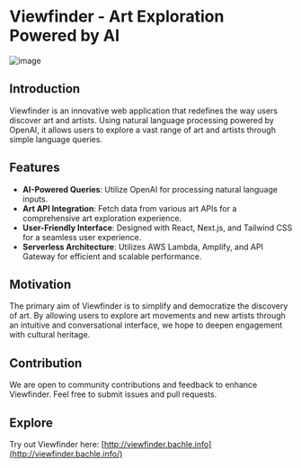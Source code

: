 # **Viewfinder - Art Exploration Powered by AI**

![image](https://github.com/bachdumpling/viewfinder/assets/100985625/e28ede95-aace-4506-82e7-7ae8fabc1b16)


## **Introduction**

Viewfinder is an innovative web application that redefines the way users discover art and artists. Using natural language processing powered by OpenAI, it allows users to explore a vast range of art and artists through simple language queries.

## **Features**

- **AI-Powered Queries**: Utilize OpenAI for processing natural language inputs.
- **Art API Integration**: Fetch data from various art APIs for a comprehensive art exploration experience.
- **User-Friendly Interface**: Designed with React, Next.js, and Tailwind CSS for a seamless user experience.
- **Serverless Architecture**: Utilizes AWS Lambda, Amplify, and API Gateway for efficient and scalable performance.

## **Motivation**

The primary aim of Viewfinder is to simplify and democratize the discovery of art. By allowing users to explore art movements and new artists through an intuitive and conversational interface, we hope to deepen engagement with cultural heritage.

## **Contribution**

We are open to community contributions and feedback to enhance Viewfinder. Feel free to submit issues and pull requests.

## **Explore**

Try out Viewfinder here: [http://viewfinder.bachle.info](http://viewfinder.bachle.info/)
